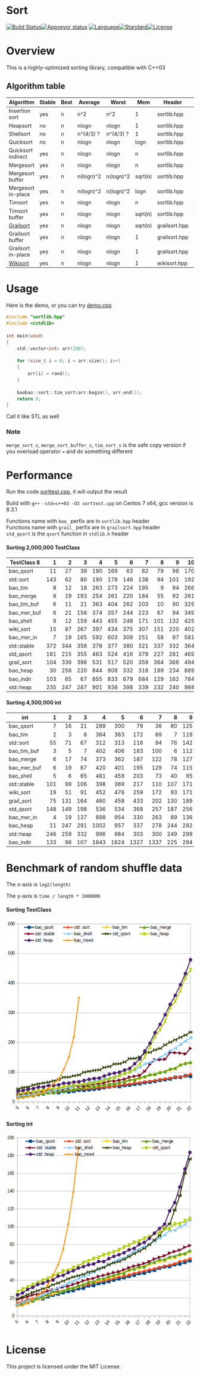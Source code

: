 # Sort

[![Build Status]][Travis CI][![Appveyor status]][Appveyor] [![Language]](https://isocpp.org/)[![Standard]][Standard Cpp][![License]][MIT]

# Overview

This is a highly-optimized sorting library, compatible with C++03

## Algorithm table

Algorithm     | Stable|Best|  Average  |   Worst   | Mem | Header | Name |
-------------------|---|---|-----------|-----------|-----|--------| -----|
Insertion sort     |yes| n | n^2       | n^2       | 1   | sortlib.hpp | insert_sort |
Heapsort           |no | n | nlogn     | nlogn     | 1   | sortlib.hpp | heap_sort |
Shellsort          |no | n | n^(4/3) ? | n^(4/3) ? | 1   | sortlib.hpp | shell_sort |
Quicksort          |no | n | nlogn     | nlogn     | logn| sortlib.hpp | quick_sort |
Quicksort indirect |yes| n | nlogn     | nlogn     | n   | sortlib.hpp | indirect_qsort |
Mergesort          |yes| n | nlogn     | nlogn     | n   | sortlib.hpp | merge_sort |
Mergesort buffer   |yes| n | n(logn)^2 |n(logn)^2|sqrt(n)| sortlib.hpp | merge_sort_buffer |
Mergesort in-place |yes| n | n(logn)^2 | n(logn)^2 | logn| sortlib.hpp |merge_sort_in_place|
Timsort            |yes| n | nlogn     | nlogn     | n   | sortlib.hpp | tim_sort |
Timsort buffer     |yes| n | nlogn     | nlogn | sqrt(n) | sortlib.hpp | tim_sort_buffer |
[Grailsort]        |yes| n | nlogn     | nlogn | sqrt(n) | grailsort.hpp | grail_sort |
Grailsort buffer   |yes| n | nlogn     | nlogn | 1       | grailsort.hpp | grail_sort_buffer |
Grailsort in-place |yes| n | nlogn     | nlogn | 1       | grailsort.hpp |grail_sort_in_place|
[Wikisort]         |yes| n | nlogn     | nlogn | 1       | wikisort.hpp | wiki_sort |

# Usage

Here is the demo, or you can try [demo.cpp]

```c
#include "sortlib.hpp"
#include <cstdlib>

int main(void)
{
    std::vector<int> arr(100);

    for (size_t i = 0; i < arr.size(); i++)
    {
        arr[i] = rand();
    }

    baobao::sort::tim_sort(arr.begin(), arr.end());
    return 0;
}
```

Call it like STL as well

### Note
`merge_sort_s`, `merge_sort_buffer_s`, `tim_sort_s` is the safe copy version if you overload operator `=` and do something different

# Performance

Run the code [sorttest.cpp], it will output the result

Build with `g++ -std=c++03 -O3 sorttest.cpp` on Centos 7 x64, gcc version is 8.3.1

Functions name with `bao_` perfix are in `sortlib.hpp` header  
Functions name with `grail_` perfix are in `grailsort.hpp` header  
`std_qsort` is the `qsort` function in `stdlib.h` header

#### Sorting 2,000,000 TestClass

TestClass 8 |  1  |  2  |  3  |  4  |  5  |  6  |  7  |  8  |  9  |  10 |  11 | Avg |
------------|----:|----:|----:|----:|----:|----:|----:|----:|----:|----:|----:|----:|
bao_qsort   |   11|   27|   39|  190|  169|   63|   62|   79|   98|  170|  129|   94|
std::sort   |  143|   62|   80|  190|  178|  146|  138|   94|  101|  192|  144|  133|
bao_tim     |    8|   12|   18|  263|  273|  224|  195|    9|   94|  266|  152|  137|
bao_merge   |    8|   19|  193|  254|  261|  220|  184|   55|   92|  261|  147|  154|
bao_tim_buf |    6|   11|   21|  363|  404|  262|  203|   10|   90|  329|  145|  167|
bao_mer_buf |    6|   21|  156|  374|  357|  244|  223|   67|   94|  349|  145|  185|
bao_shell   |    9|   12|  159|  443|  455|  248|  171|  101|  132|  425|  158|  210|
wiki_sort   |   15|   87|  267|  397|  434|  375|  307|  151|  220|  402|  171|  256|
bao_mer_in  |    7|   19|  165|  592|  603|  309|  251|   58|   97|  581|  216|  263|
std::stable |  372|  344|  356|  378|  377|  380|  321|  337|  332|  364|  182|  340|
std_qsort   |  181|  215|  355|  463|  524|  416|  379|  227|  281|  469|  339|  349|
grail_sort  |  104|  336|  396|  531|  517|  520|  359|  364|  366|  494|  276|  387|
bao_heap    |   30|  258|  220|  844|  908|  332|  318|  199|  234|  889|  200|  402|
bao_indir   |  103|   65|   67|  855|  833|  679|  684|  129|  162|  784|  185|  413|
std::heap   |  235|  247|  287|  901|  938|  398|  339|  232|  240|  988|  274|  461|

#### Sorting 4,500,000 int

int         |  1  |  2  |  3  |  4  |  5  |  6  |  7  |  8  |  9  |  10 |  11 | Avg |
------------|----:|----:|----:|----:|----:|----:|----:|----:|----:|----:|----:|----:|
bao_qsort   |    7|   16|   21|  289|  300|   79|   36|   80|  125|  293|  208|  132|
bao_tim     |    2|    3|    6|  364|  363|  172|   89|    7|  119|  345|  226|  154|
std::sort   |   55|   71|   67|  312|  313|  116|   94|   76|  142|  281|  230|  159|
bao_tim_buf |    3|    5|    7|  402|  406|  183|  100|    6|  112|  390|  238|  168|
bao_merge   |    6|   17|   74|  373|  362|  187|  122|   78|  127|  360|  235|  176|
bao_mer_buf |    6|   19|   67|  420|  401|  195|  129|   74|  115|  391|  247|  187|
bao_shell   |    5|    6|   65|  481|  459|  203|   73|   40|   95|  448|  245|  192|
std::stable |  101|   99|  106|  398|  369|  217|  110|  107|  171|  376|  260|  210|
wiki_sort   |   19|   51|   91|  452|  476|  259|  172|   93|  171|  448|  266|  227|
grail_sort  |   75|  131|  164|  460|  458|  433|  202|  130|  189|  423|  467|  284|
std_qsort   |  148|  149|  198|  536|  534|  368|  257|  187|  256|  515|  408|  323|
bao_mer_in  |    4|   19|  137|  898|  954|  330|  263|   89|  136|  926|  359|  374|
bao_heap    |   11|  247|  291| 1002|  957|  337|  278|  244|  282|  971|  311|  448|
std::heap   |  246|  259|  332|  996|  984|  303|  300|  249|  299|  982|  425|  488|
bao_indir   |  133|   96|  107| 1643| 1624| 1327| 1337|  225|  294| 1486|  357|  784|

# Benchmark of random shuffle data 

The x-axis is `log2(length)`

The y-axis is `time / length * 1000000`

#### Sorting TestClass

[![](img/benchmark_class8.png)](img/benchmark_class8.png)

#### Sorting int

[![](img/benchmark_int.png)](img/benchmark_int.png)



# License

This project is licensed under the MIT License.

[Build Status]:     https://travis-ci.org/Baobaobear/sort.svg?branch=master
[Travis CI]:        https://travis-ci.org/Baobaobear/sort
[Appveyor status]:  https://ci.appveyor.com/api/projects/status/wtt8m5ss33jxl3og?svg=true
[Appveyor]:         https://ci.appveyor.com/project/Baobaobear/sort
[Language]:         https://img.shields.io/badge/language-C++-blue.svg
[Standard]:         https://img.shields.io/badge/C++-03-orange.svg
[Standard Cpp]:     https://en.wikipedia.org/wiki/C%2B%2B#Standardization
[License]:          https://img.shields.io/badge/license-MIT-blue.svg
[MIT]:              https://opensource.org/licenses/MIT
[sorttest.cpp]:     sorttest.cpp
[demo.cpp]:         demo.cpp
[Grailsort]:        https://github.com/Mrrl/GrailSort
[Wikisort]:         https://github.com/BonzaiThePenguin/WikiSort
